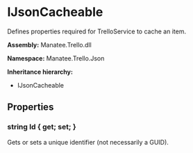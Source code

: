 # IJsonCacheable

Defines properties required for TrelloService to cache an item.

**Assembly:** Manatee.Trello.dll

**Namespace:** Manatee.Trello.Json

**Inheritance hierarchy:**

- IJsonCacheable

## Properties

### string Id { get; set; }

Gets or sets a unique identifier (not necessarily a GUID).


